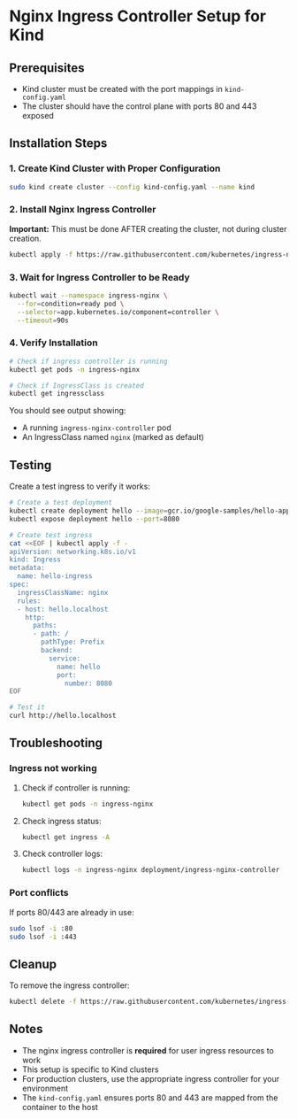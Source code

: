# Nginx Ingress Controller Setup for Kind

## Prerequisites

- Kind cluster must be created with the port mappings in `kind-config.yaml`
- The cluster should have the control plane with ports 80 and 443 exposed

## Installation Steps

### 1. Create Kind Cluster with Proper Configuration

```bash
sudo kind create cluster --config kind-config.yaml --name kind
```

### 2. Install Nginx Ingress Controller

**Important:** This must be done AFTER creating the cluster, not during cluster creation.

```bash
kubectl apply -f https://raw.githubusercontent.com/kubernetes/ingress-nginx/main/deploy/static/provider/kind/deploy.yaml
```

### 3. Wait for Ingress Controller to be Ready

```bash
kubectl wait --namespace ingress-nginx \
  --for=condition=ready pod \
  --selector=app.kubernetes.io/component=controller \
  --timeout=90s
```

### 4. Verify Installation

```bash
# Check if ingress controller is running
kubectl get pods -n ingress-nginx

# Check if IngressClass is created
kubectl get ingressclass
```

You should see output showing:
- A running `ingress-nginx-controller` pod
- An IngressClass named `nginx` (marked as default)

## Testing

Create a test ingress to verify it works:

```bash
# Create a test deployment
kubectl create deployment hello --image=gcr.io/google-samples/hello-app:1.0
kubectl expose deployment hello --port=8080

# Create test ingress
cat <<EOF | kubectl apply -f -
apiVersion: networking.k8s.io/v1
kind: Ingress
metadata:
  name: hello-ingress
spec:
  ingressClassName: nginx
  rules:
  - host: hello.localhost
    http:
      paths:
      - path: /
        pathType: Prefix
        backend:
          service:
            name: hello
            port:
              number: 8080
EOF

# Test it
curl http://hello.localhost
```

## Troubleshooting

### Ingress not working

1. Check if controller is running:
   ```bash
   kubectl get pods -n ingress-nginx
   ```

2. Check ingress status:
   ```bash
   kubectl get ingress -A
   ```

3. Check controller logs:
   ```bash
   kubectl logs -n ingress-nginx deployment/ingress-nginx-controller
   ```

### Port conflicts

If ports 80/443 are already in use:
```bash
sudo lsof -i :80
sudo lsof -i :443
```

## Cleanup

To remove the ingress controller:

```bash
kubectl delete -f https://raw.githubusercontent.com/kubernetes/ingress-nginx/main/deploy/static/provider/kind/deploy.yaml
```

## Notes

- The nginx ingress controller is **required** for user ingress resources to work
- This setup is specific to Kind clusters
- For production clusters, use the appropriate ingress controller for your environment
- The `kind-config.yaml` ensures ports 80 and 443 are mapped from the container to the host
